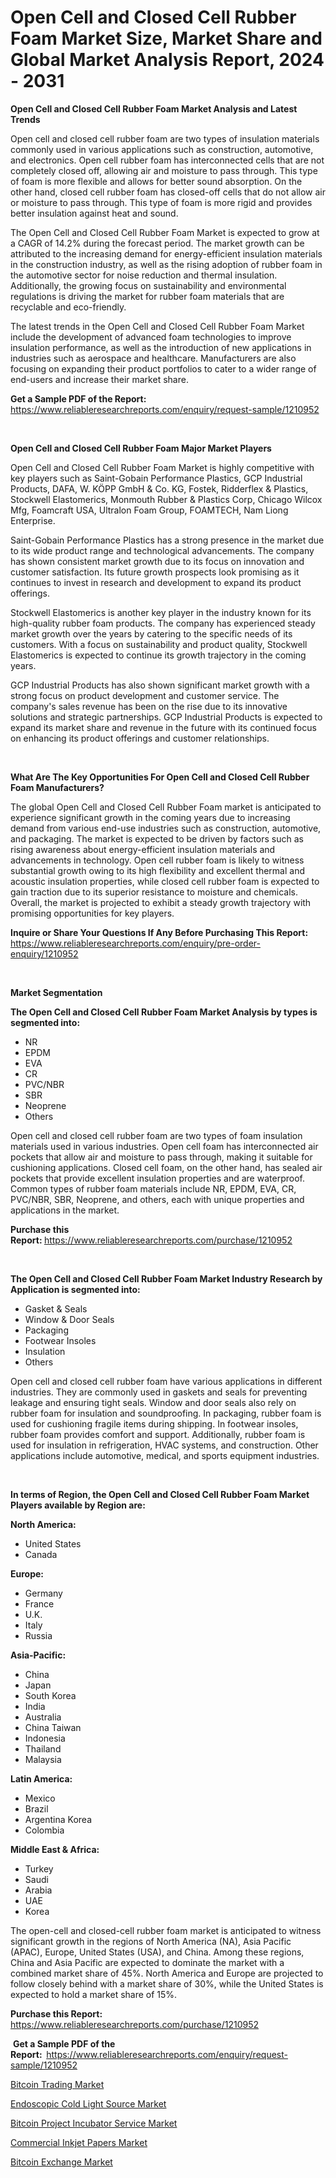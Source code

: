 <p><h1>Open Cell and Closed Cell Rubber Foam Market Size, Market Share and Global Market Analysis Report, 2024 - 2031</h1></p><p><strong>Open Cell and Closed Cell Rubber Foam Market Analysis and Latest Trends</strong></p>
<p><p>Open cell and closed cell rubber foam are two types of insulation materials commonly used in various applications such as construction, automotive, and electronics. Open cell rubber foam has interconnected cells that are not completely closed off, allowing air and moisture to pass through. This type of foam is more flexible and allows for better sound absorption. On the other hand, closed cell rubber foam has closed-off cells that do not allow air or moisture to pass through. This type of foam is more rigid and provides better insulation against heat and sound.</p><p>The Open Cell and Closed Cell Rubber Foam Market is expected to grow at a CAGR of 14.2% during the forecast period. The market growth can be attributed to the increasing demand for energy-efficient insulation materials in the construction industry, as well as the rising adoption of rubber foam in the automotive sector for noise reduction and thermal insulation. Additionally, the growing focus on sustainability and environmental regulations is driving the market for rubber foam materials that are recyclable and eco-friendly.</p><p>The latest trends in the Open Cell and Closed Cell Rubber Foam Market include the development of advanced foam technologies to improve insulation performance, as well as the introduction of new applications in industries such as aerospace and healthcare. Manufacturers are also focusing on expanding their product portfolios to cater to a wider range of end-users and increase their market share.</p></p>
<p><strong>Get a Sample PDF of the Report:&nbsp;</strong> <a href="https://www.reliableresearchreports.com/enquiry/request-sample/1210952">https://www.reliableresearchreports.com/enquiry/request-sample/1210952</a></p>
<p>&nbsp;</p>
<p><strong>Open Cell and Closed Cell Rubber Foam Major Market Players</strong></p>
<p><p>Open Cell and Closed Cell Rubber Foam Market is highly competitive with key players such as Saint-Gobain Performance Plastics, GCP Industrial Products, DAFA, W. KÖPP GmbH & Co. KG, Fostek, Ridderflex & Plastics, Stockwell Elastomerics, Monmouth Rubber & Plastics Corp, Chicago Wilcox Mfg, Foamcraft USA, Ultralon Foam Group, FOAMTECH, Nam Liong Enterprise.</p><p>Saint-Gobain Performance Plastics has a strong presence in the market due to its wide product range and technological advancements. The company has shown consistent market growth due to its focus on innovation and customer satisfaction. Its future growth prospects look promising as it continues to invest in research and development to expand its product offerings.</p><p>Stockwell Elastomerics is another key player in the industry known for its high-quality rubber foam products. The company has experienced steady market growth over the years by catering to the specific needs of its customers. With a focus on sustainability and product quality, Stockwell Elastomerics is expected to continue its growth trajectory in the coming years.</p><p>GCP Industrial Products has also shown significant market growth with a strong focus on product development and customer service. The company's sales revenue has been on the rise due to its innovative solutions and strategic partnerships. GCP Industrial Products is expected to expand its market share and revenue in the future with its continued focus on enhancing its product offerings and customer relationships.</p></p>
<p>&nbsp;</p>
<p><strong>What Are The Key Opportunities For Open Cell and Closed Cell Rubber Foam Manufacturers?</strong></p>
<p><p>The global Open Cell and Closed Cell Rubber Foam market is anticipated to experience significant growth in the coming years due to increasing demand from various end-use industries such as construction, automotive, and packaging. The market is expected to be driven by factors such as rising awareness about energy-efficient insulation materials and advancements in technology. Open cell rubber foam is likely to witness substantial growth owing to its high flexibility and excellent thermal and acoustic insulation properties, while closed cell rubber foam is expected to gain traction due to its superior resistance to moisture and chemicals. Overall, the market is projected to exhibit a steady growth trajectory with promising opportunities for key players.</p></p>
<p><strong>Inquire or Share Your Questions If Any Before Purchasing This Report:</strong> <a href="https://www.reliableresearchreports.com/enquiry/pre-order-enquiry/1210952">https://www.reliableresearchreports.com/enquiry/pre-order-enquiry/1210952</a></p>
<p>&nbsp;</p>
<p><strong>Market Segmentation</strong></p>
<p><strong>The Open Cell and Closed Cell Rubber Foam Market Analysis by types is segmented into:</strong></p>
<p><ul><li>NR</li><li>EPDM</li><li>EVA</li><li>CR</li><li>PVC/NBR</li><li>SBR</li><li>Neoprene</li><li>Others</li></ul></p>
<p><p>Open cell and closed cell rubber foam are two types of foam insulation materials used in various industries. Open cell foam has interconnected air pockets that allow air and moisture to pass through, making it suitable for cushioning applications. Closed cell foam, on the other hand, has sealed air pockets that provide excellent insulation properties and are waterproof. Common types of rubber foam materials include NR, EPDM, EVA, CR, PVC/NBR, SBR, Neoprene, and others, each with unique properties and applications in the market.</p></p>
<p><strong>Purchase this Report:&nbsp;</strong><a href="https://www.reliableresearchreports.com/purchase/1210952">https://www.reliableresearchreports.com/purchase/1210952</a></p>
<p>&nbsp;</p>
<p><strong>The Open Cell and Closed Cell Rubber Foam Market Industry Research by Application is segmented into:</strong></p>
<p><ul><li>Gasket & Seals</li><li>Window & Door Seals</li><li>Packaging</li><li>Footwear Insoles</li><li>Insulation</li><li>Others</li></ul></p>
<p><p>Open cell and closed cell rubber foam have various applications in different industries. They are commonly used in gaskets and seals for preventing leakage and ensuring tight seals. Window and door seals also rely on rubber foam for insulation and soundproofing. In packaging, rubber foam is used for cushioning fragile items during shipping. In footwear insoles, rubber foam provides comfort and support. Additionally, rubber foam is used for insulation in refrigeration, HVAC systems, and construction. Other applications include automotive, medical, and sports equipment industries.</p></p>
<p>&nbsp;</p>
<p><strong>In terms of Region, the Open Cell and Closed Cell Rubber Foam Market Players available by Region are:</strong></p>
<p>
    <p> <strong> North America: </strong>
        <ul>
            <li>United States</li>
            <li>Canada</li>
        </ul>
        </p> 
    <p> <strong> Europe: </strong>
        <ul>
            <li>Germany</li>
            <li>France</li>
            <li>U.K.</li>
            <li>Italy</li>
            <li>Russia</li>
        </ul>
        </p> 
    <p> <strong> Asia-Pacific: </strong>
        <ul>
            <li>China</li>
            <li>Japan</li>
            <li>South Korea</li>
            <li>India</li>
            <li>Australia</li>
            <li>China Taiwan</li>
            <li>Indonesia</li>
            <li>Thailand</li>
            <li>Malaysia</li>
        </ul>
        </p> 
    <p> <strong> Latin America: </strong>
        <ul>
            <li>Mexico</li>
            <li>Brazil</li>
            <li>Argentina Korea</li>
            <li>Colombia</li>
        </ul>
        </p> 
    <p> <strong> Middle East & Africa: </strong>
        <ul>
            <li>Turkey</li>
            <li>Saudi</li>
            <li>Arabia</li>
            <li>UAE</li>
            <li>Korea</li>
        </ul>
    </p>
    </p>
<p><p>The open-cell and closed-cell rubber foam market is anticipated to witness significant growth in the regions of North America (NA), Asia Pacific (APAC), Europe, United States (USA), and China. Among these regions, China and Asia Pacific are expected to dominate the market with a combined market share of 45%. North America and Europe are projected to follow closely behind with a market share of 30%, while the United States is expected to hold a market share of 15%.</p></p>
<p><strong>Purchase this Report: </strong><a href="https://www.reliableresearchreports.com/purchase/1210952">https://www.reliableresearchreports.com/purchase/1210952</a></p>
<p>&nbsp;<strong>Get a Sample PDF of the Report:&nbsp;&nbsp;</strong><a href="https://www.reliableresearchreports.com/enquiry/request-sample/1210952">https://www.reliableresearchreports.com/enquiry/request-sample/1210952</a></p>
<p><strong></strong></p>
<p><p><a href="https://medium.com/@catherinemartinez15/bitcoin-trading-market-insight-market-trends-growth-forecasted-from-2024-to-2031-777f5b3c8ff6">Bitcoin Trading Market</a></p><p><a href="https://medium.com/@loririce03/endoscopic-cold-light-source-market-insight-market-trends-growth-forecasted-from-2024-to-2031-e30888e93035">Endoscopic Cold Light Source Market</a></p><p><a href="https://medium.com/@kcekkboop72786/bitcoin-project-incubator-service-market-insight-market-trends-growth-forecasted-from-2024-to-555629c8b859">Bitcoin Project Incubator Service Market</a></p><p><a href="https://medium.com/@loririce03/commercial-inkjet-papers-market-size-market-outlook-and-market-forecast-2024-to-2031-d86f6efff5d8">Commercial Inkjet Papers Market</a></p><p><a href="https://medium.com/@catherinemartinez15/bitcoin-exchange-market-furnishes-information-on-market-share-market-trends-and-market-growth-c26da62cba25">Bitcoin Exchange Market</a></p></p>